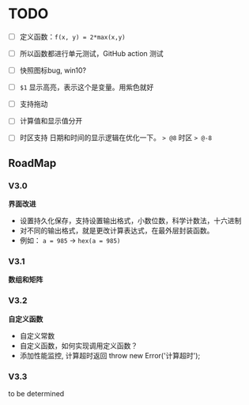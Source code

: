# TODO
- [ ] 定义函数：`f(x, y) = 2*max(x,y)`
- [ ] 所以函数都进行单元测试，GitHub action 测试
- [ ] 快照图标bug, win10?
- [ ] `$1` 显示高亮，表示这个是变量。用紫色就好
- [ ] 支持拖动
- [ ] 计算值和显示值分开
- [ ] 时区支持
日期和时间的显示逻辑在优化一下。
`> @8`  时区
`> @-8`




## RoadMap 

### V3.0
**界面改进**
- 设置持久化保存，支持设置输出格式，小数位数，科学计数法，十六进制
- 对不同的输出格式，就是更改计算表达式，在最外层封装函数。
- 例如： `a = 985` -> `hex(a = 985)`

### V3.1
**数组和矩阵**


### V3.2
**自定义函数**
- 自定义常数
- 自定义函数，如何实现调用定义函数？
- 添加性能监控, 计算超时返回 throw new Error('计算超时');


### V3.3
to be determined
